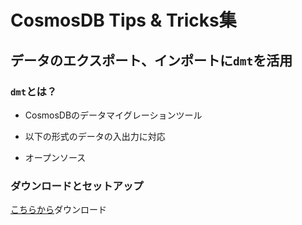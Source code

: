 # CosmosDB Tips & Tricks集

## データのエクスポート、インポートに`dmt`を活用

### `dmt`とは？
- CosmosDBのデータマイグレーションツール
- 以下の形式のデータの入出力に対応


- オープンソース

### ダウンロードとセットアップ

[こちらから](https://github.com/azurecosmosdb/data-migration-desktop-tool/releases)ダウンロード
